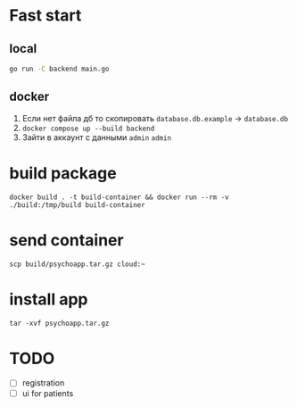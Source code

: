 # Fast start

## local

```bash
go run -C backend main.go
```

## docker

1. Если нет файла дб то скопировать `database.db.example` -> `database.db`
2. `docker compose up --build backend`
3. Зайти в аккаунт с данными `admin` `admin`


# build package
```
docker build . -t build-container && docker run --rm -v ./build:/tmp/build build-container
```

# send container
```
scp build/psychoapp.tar.gz cloud:~
```

# install app
```
tar -xvf psychoapp.tar.gz
```

# TODO
- [ ] registration
- [ ] ui for patients

